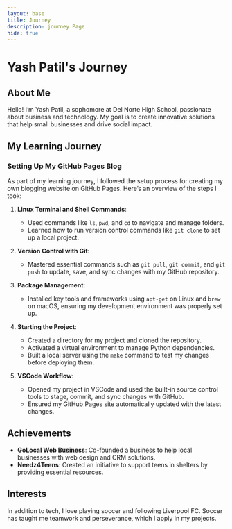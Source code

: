```yaml
---
layout: base
title: Journey
description: journey Page
hide: true
---
```


# Yash Patil's Journey

## About Me
Hello! I’m Yash Patil, a sophomore at Del Norte High School, passionate about business and technology. My goal is to create innovative solutions that help small businesses and drive social impact.

## My Learning Journey

### Setting Up My GitHub Pages Blog

As part of my learning journey, I followed the setup process for creating my own blogging website on GitHub Pages. Here’s an overview of the steps I took:

1. **Linux Terminal and Shell Commands**:  
   - Used commands like `ls`, `pwd`, and `cd` to navigate and manage folders.
   - Learned how to run version control commands like `git clone` to set up a local project.

2. **Version Control with Git**:
   - Mastered essential commands such as `git pull`, `git commit`, and `git push` to update, save, and sync changes with my GitHub repository.

3. **Package Management**:
   - Installed key tools and frameworks using `apt-get` on Linux and `brew` on macOS, ensuring my development environment was properly set up.

4. **Starting the Project**:
   - Created a directory for my project and cloned the repository.
   - Activated a virtual environment to manage Python dependencies.
   - Built a local server using the `make` command to test my changes before deploying them.

5. **VSCode Workflow**:
   - Opened my project in VSCode and used the built-in source control tools to stage, commit, and sync changes with GitHub.
   - Ensured my GitHub Pages site automatically updated with the latest changes.

## Achievements
- **GoLocal Web Business**: Co-founded a business to help local businesses with web design and CRM solutions.
- **Needz4Teens**: Created an initiative to support teens in shelters by providing essential resources.

## Interests
In addition to tech, I love playing soccer and following Liverpool FC. Soccer has taught me teamwork and perseverance, which I apply in my projects.

